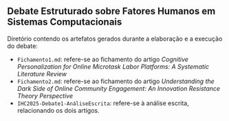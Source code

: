 ## Debate Estruturado sobre Fatores Humanos em Sistemas Computacionais

Diretório contendo os artefatos gerados durante a elaboração e a execução do debate:
- ``Fichamento1.md``: refere-se ao fichamento do artigo _Cognitive Personalization for Online Microtask Labor Platforms: A Systematic Literature Review_
- ``Fichamento2.md``: refere-se ao fichamento do artigo _Understanding the Dark Side of Online Community Engagement: An Innovation Resistance Theory Perspective_
- ``IHC2025-Debate1-AnáliseEscrita``: refere-se à análise escrita, relacionando os dois artigos.